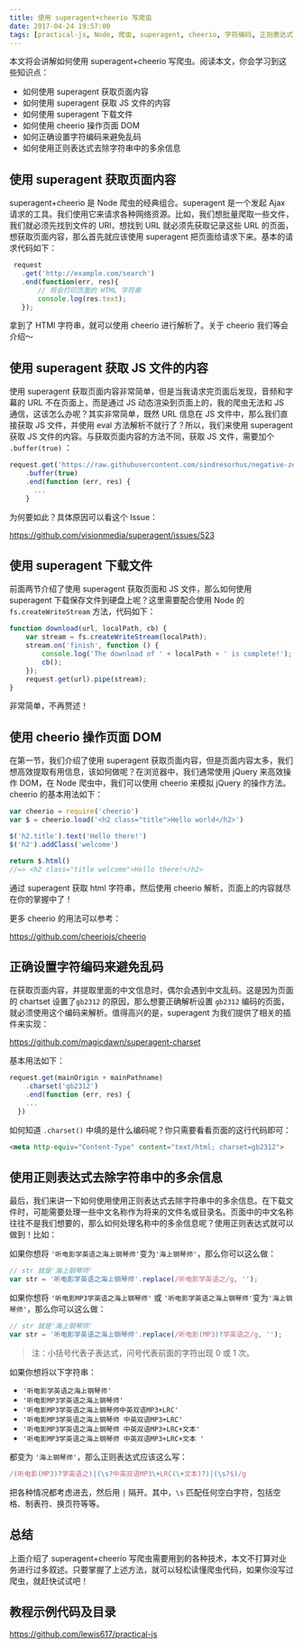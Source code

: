 ```yaml
---
title: 使用 superagent+cheerio 写爬虫
date: 2017-04-24 19:57:00
tags: [practical-js, Node, 爬虫, superagent, cheerio, 字符编码, 正则表达式]
---
```

本文将会讲解如何使用 superagent+cheerio 写爬虫。阅读本文，你会学习到这些知识点：

- 如何使用 superagent 获取页面内容
- 如何使用 superagent 获取 JS 文件的内容
- 如何使用 superagent 下载文件
- 如何使用 cheerio 操作页面 DOM
- 如何正确设置字符编码来避免乱码
- 如何使用正则表达式去除字符串中的多余信息

<!--more-->

## 使用 superagent 获取页面内容

superagent+cheerio 是 Node 爬虫的经典组合。superagent 是一个发起 Ajax 请求的工具。我们使用它来请求各种网络资源。比如，我们想批量爬取一些文件，我们就必须先找到文件的 URl，想找到 URL 就必须先获取记录这些 URL 的页面，想获取页面内容，那么首先就应该使用 superagent 把页面给请求下来。基本的请求代码如下：

```js
 request
   .get('http://example.com/search')
   .end(function(err, res){
	   // 将会打印页面的 HTML 字符串
       console.log(res.text);
   });
```

拿到了 HTMl 字符串，就可以使用 cheerio 进行解析了。关于 cheerio 我们等会介绍～ 

## 使用 superagent 获取 JS 文件的内容

使用 superagent 获取页面内容非常简单，但是当我请求完页面后发现，音频和字幕的 URL 不在页面上，而是通过 JS 动态渲染到页面上的，我的爬虫无法和 JS 通信，这该怎么办呢？其实非常简单，既然 URL 信息在 JS 文件中，那么我们直接获取 JS 文件，并使用 eval 方法解析不就行了？所以，我们来使用 superagent 获取 JS 文件的内容。与获取页面内容的方法不同，获取 JS 文件，需要加个 `.buffer(true)` ：

```js
request.get('https://raw.githubusercontent.com/sindresorhus/negative-zero/master/index.js')
    .buffer(true)
    .end(function (err, res) {
      ...
    }
```

为何要如此？具体原因可以看这个 Issue：

 https://github.com/visionmedia/superagent/issues/523

## 使用 superagent 下载文件

前面两节介绍了使用 superagent 获取页面和 JS 文件，那么如何使用 superagent 下载保存文件到硬盘上呢？这里需要配合使用 Node 的 `fs.createWriteStream` 方法，代码如下：

```js
function download(url, localPath, cb) {
    var stream = fs.createWriteStream(localPath);
    stream.on('finish', function () {
        console.log('The download of ' + localPath + ' is complete!');
        cb();
    });
    request.get(url).pipe(stream);
}
```

非常简单，不再赘述！

## 使用 cheerio 操作页面 DOM

在第一节，我们介绍了使用 superagent 获取页面内容，但是页面内容太多，我们想高效提取有用信息，该如何做呢？在浏览器中，我们通常使用 jQuery 来高效操作 DOM，在 Node 爬虫中，我们可以使用 cheerio 来模拟 jQuery 的操作方法。cheerio 的基本用法如下：

```js
var cheerio = require('cheerio')
var $ = cheerio.load('<h2 class="title">Hello world</h2>')

$('h2.title').text('Hello there!')
$('h2').addClass('welcome')

return $.html()
//=> <h2 class="title welcome">Hello there!</h2>
```

通过 superagent 获取 html 字符串，然后使用 cheerio 解析，页面上的内容就尽在你的掌握中了！

更多 cheerio 的用法可以参考：

https://github.com/cheeriojs/cheerio


## 正确设置字符编码来避免乱码

在获取页面内容，并提取里面的中文信息时，偶尔会遇到中文乱码。这是因为页面的 chartset 设置了`gb2312` 的原因，那么想要正确解析设置 `gb2312` 编码的页面，就必须使用这个编码来解析。值得高兴的是，superagent 为我们提供了相关的插件来实现：

https://github.com/magicdawn/superagent-charset

基本用法如下：

```js
request.get(mainOrigin + mainPathname)
    .charset('gb2312')
    .end(function (err, res) {
    ...
  })
```
如何知道 `.charset()` 中填的是什么编码呢？你只需要看看页面的这行代码即可：

```html
<meta http-equiv="Content-Type" content="text/html; charset=gb2312">
```

## 使用正则表达式去除字符串中的多余信息

最后，我们来讲一下如何使用使用正则表达式去除字符串中的多余信息。在下载文件时，可能需要处理一些中文名称作为将来的文件名或目录名。页面中的中文名称往往不是我们想要的，那么如何处理名称中的多余信息呢？使用正则表达式就可以做到！比如：

如果你想将 `'听电影学英语之海上钢琴师'`变为`'海上钢琴师'`，那么你可以这么做：

```js
// str 就是'海上钢琴师'
var str = '听电影学英语之海上钢琴师'.replace(/听电影学英语之/g, '');
```

如果你想将 `'听电影MP3学英语之海上钢琴师'` 或 `'听电影学英语之海上钢琴师'`变为`'海上钢琴师'`，那么你可以这么做：

```js
// str 就是'海上钢琴师'
var str = '听电影学英语之海上钢琴师'.replace(/听电影(MP3)?学英语之/g, '');
```
> 注：小括号代表子表达式，问号代表前面的字符出现 0 或 1 次。

如果你想将以下字符串：

- `'听电影学英语之海上钢琴师'`
- `'听电影MP3学英语之海上钢琴师'`
- `'听电影MP3学英语之海上钢琴师中英双语MP3+LRC'`
- `'听电影MP3学英语之海上钢琴师 中英双语MP3+LRC'`
- `'听电影MP3学英语之海上钢琴师 中英双语MP3+LRC+文本'`
- `'听电影MP3学英语之海上钢琴师 中英双语MP3+LRC+文本 '`

都变为 `'海上钢琴师'`，那么正则表达式应该这么写：

```js
/(听电影(MP3)?学英语之)|(\s?中英双语MP3\+LRC(\+文本)?)|(\s?$)/g
```

把各种情况都考虑进去，然后用 `|` 隔开。其中，`\s` 匹配任何空白字符，包括空格、制表符、换页符等等。

## 总结

上面介绍了 superagent+cheerio 写爬虫需要用到的各种技术，本文不打算对业务进行过多叙述。只要掌握了上述方法，就可以轻松读懂爬虫代码，如果你没写过爬虫，就赶快试试吧！

## 教程示例代码及目录

<https://github.com/lewis617/practical-js>